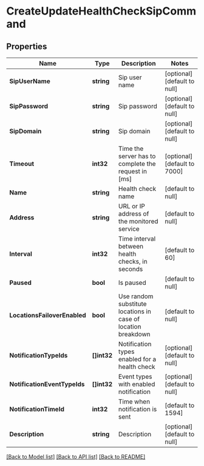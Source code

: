 # CreateUpdateHealthCheckSipCommand

## Properties
Name | Type | Description | Notes
------------ | ------------- | ------------- | -------------
**SipUserName** | **string** | Sip user name | [optional] [default to null]
**SipPassword** | **string** | Sip password | [optional] [default to null]
**SipDomain** | **string** | Sip domain | [optional] [default to null]
**Timeout** | **int32** | Time the server has to complete the request in [ms] | [optional] [default to 7000]
**Name** | **string** | Health check name | [default to null]
**Address** | **string** | URL or IP address of the monitored service | [default to null]
**Interval** | **int32** | Time interval between health checks, in seconds | [default to 60]
**Paused** | **bool** | Is paused | [default to null]
**LocationsFailoverEnabled** | **bool** | Use random substitute locations in case of location breakdown | [default to null]
**NotificationTypeIds** | **[]int32** | Notification types enabled for a health check | [optional] [default to null]
**NotificationEventTypeIds** | **[]int32** | Event types with enabled notification | [optional] [default to null]
**NotificationTimeId** | **int32** | Time when notification is sent | [default to 1594]
**Description** | **string** | Description | [optional] [default to null]

[[Back to Model list]](../README.md#documentation-for-models) [[Back to API list]](../README.md#documentation-for-api-endpoints) [[Back to README]](../README.md)


